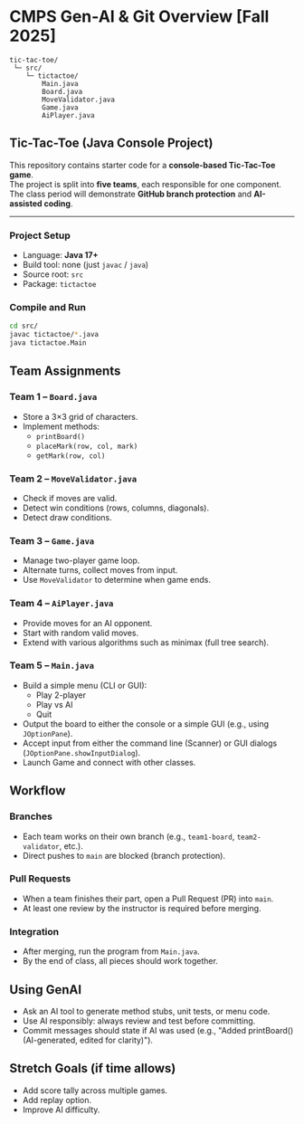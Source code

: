 # CMPS Gen-AI &amp; Git Overview [Fall 2025]

```
tic-tac-toe/
 └─ src/
    └─ tictactoe/
        Main.java
        Board.java
        MoveValidator.java
        Game.java
        AiPlayer.java
```

## Tic-Tac-Toe (Java Console Project)

This repository contains starter code for a **console-based Tic-Tac-Toe game**.  
The project is split into **five teams**, each responsible for one component.  
The class period will demonstrate **GitHub branch protection** and **AI-assisted coding**.

---

### Project Setup
- Language: **Java 17+**
- Build tool: none (just `javac` / `java`)
- Source root: `src`
- Package: `tictactoe`

### Compile and Run
```bash
cd src/
javac tictactoe/*.java
java tictactoe.Main
```



## Team Assignments

### Team 1 – `Board.java`
- Store a 3×3 grid of characters.
- Implement methods:
    - `printBoard()`
    - `placeMark(row, col, mark)`
    - `getMark(row, col)`

### Team 2 – `MoveValidator.java`
- Check if moves are valid.
- Detect win conditions (rows, columns, diagonals).
- Detect draw conditions.

### Team 3 – `Game.java`
- Manage two-player game loop.
- Alternate turns, collect moves from input.
- Use `MoveValidator` to determine when game ends.

### Team 4 – `AiPlayer.java`
- Provide moves for an AI opponent.
- Start with random valid moves.
- Extend with various algorithms such as minimax (full tree search).


### Team 5 – `Main.java`
- Build a simple menu (CLI or GUI):
    - Play 2-player
    - Play vs AI
    - Quit
- Output the board to either the console or a simple GUI (e.g., using `JOptionPane`).
- Accept input from either the command line (Scanner) or GUI dialogs (`JOptionPane.showInputDialog`).
- Launch Game and connect with other classes.


## Workflow

### Branches
- Each team works on their own branch (e.g., `team1-board`, `team2-validator`, etc.).
- Direct pushes to `main` are blocked (branch protection).

### Pull Requests
- When a team finishes their part, open a Pull Request (PR) into `main`.
- At least one review by the instructor is required before merging.

### Integration
- After merging, run the program from `Main.java`.
- By the end of class, all pieces should work together.

## Using GenAI

- Ask an AI tool to generate method stubs, unit tests, or menu code.
- Use AI responsibly: always review and test before committing.
- Commit messages should state if AI was used (e.g., "Added printBoard() (AI-generated, edited for clarity)").

## Stretch Goals (if time allows)

- Add score tally across multiple games.
- Add replay option.
- Improve AI difficulty.